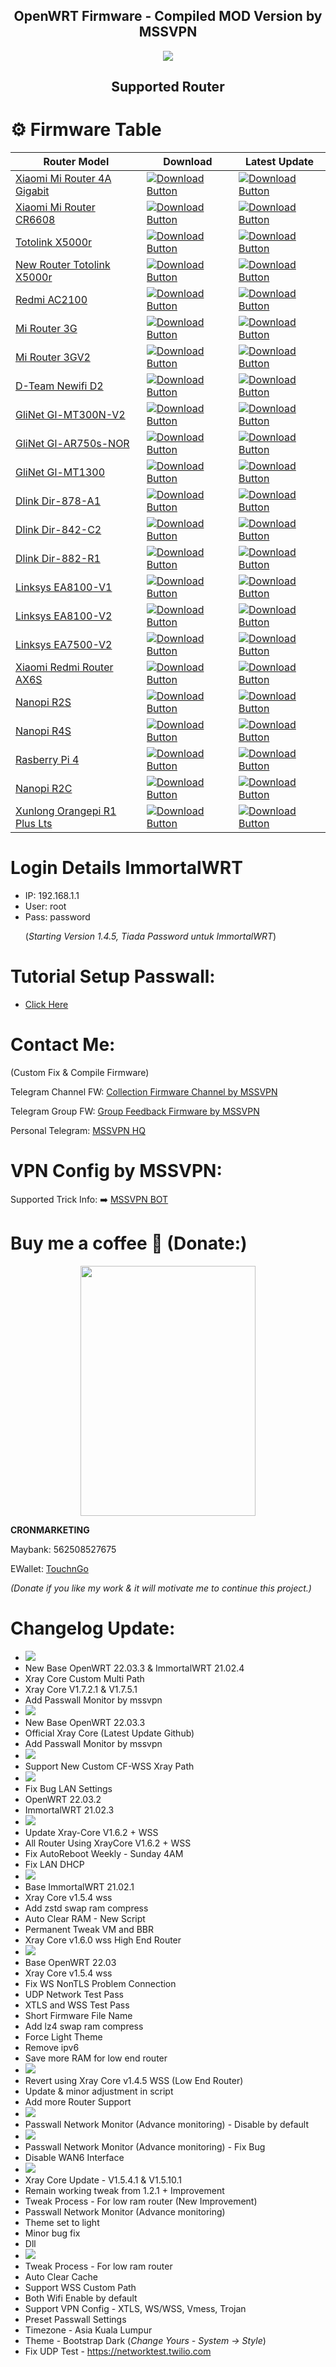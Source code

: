<h2 align="center">
OpenWRT Firmware - Compiled MOD Version by MSSVPN
</h2>

<p align="center"><img src="https://forum.openwrt.org/uploads/default/original/3X/2/9/2965b316403db302c535cae40139e8c49bbad6e3.png"></p>
<h2 align="center">
Supported Router
</h2>

# ⚙️ Firmware Table
| Router Model | Download | Latest Update |
|--------------|----------|---------------|
| <a href="https://github.com/mssvpn/OpenWRT_by_MSSVPN/tree/main/xiaomi_mi-router-4a-gigabit">Xiaomi Mi Router 4A Gigabit</a>    |[![Download Button](https://img.shields.io/badge/Passwall-MSSVPN-yellow.svg)](https://github.com/mssvpn/OpenWRT_by_MSSVPN/tree/main/xiaomi_mi-router-4a-gigabit)|[![Download Button](https://img.shields.io/badge/Version-1.5.1-blue.svg)](https://github.com/mssvpn/OpenWRT_by_MSSVPN/tree/main/xiaomi_mi-router-4a-gigabit) |
| <a href="https://github.com/mssvpn/OpenWRT_by_MSSVPN/tree/main/xiaomi_mi-router-cr6608">Xiaomi Mi Router CR6608</a>    |[![Download Button](https://img.shields.io/badge/Passwall-MSSVPN-yellow.svg)](https://github.com/mssvpn/OpenWRT_by_MSSVPN/tree/main/xiaomi_mi-router-cr6608)|[![Download Button](https://img.shields.io/badge/Version-1.5.1-blue.svg)](https://github.com/mssvpn/OpenWRT_by_MSSVPN/tree/main/xiaomi_mi-router-cr6608) |
| <a href="https://github.com/mssvpn/OpenWRT_by_MSSVPN/tree/main/totolink_x5000r">Totolink X5000r</a>    |[![Download Button](https://img.shields.io/badge/Passwall-MSSVPN-yellow.svg)](https://github.com/mssvpn/OpenWRT_by_MSSVPN/tree/main/totolink_x5000r)|[![Download Button](https://img.shields.io/badge/Version-1.5.1-blue.svg)](https://github.com/mssvpn/OpenWRT_by_MSSVPN/tree/main/totolink_x5000r) |
| <a href="https://shopee.com.my/TOTOLINK-X5000R-(AX1800)-WiFi-6-MU-MIMO-Gigabit-Wireless-WiFi-Router-OpenWRT-Stock-Firmware-i.234683885.13110314797?xptdk=1953b9a8-c1fe-4f96-a5fa-5397cbacad6c" target="_blank">New Router Totolink X5000r</a>    |[![Download Button](https://img.shields.io/badge/Shopee-Trusted!-orange.svg)](https://shopee.com.my/TOTOLINK-X5000R-(AX1800)-WiFi-6-MU-MIMO-Gigabit-Wireless-WiFi-Router-OpenWRT-Stock-Firmware-i.234683885.13110314797?xptdk=1953b9a8-c1fe-4f96-a5fa-5397cbacad6c)|[![Download Button](https://img.shields.io/badge/Shopee-SPayLater-blue.svg)](https://shopee.com.my/TOTOLINK-X5000R-(AX1800)-WiFi-6-MU-MIMO-Gigabit-Wireless-WiFi-Router-OpenWRT-Stock-Firmware-i.234683885.13110314797?xptdk=1953b9a8-c1fe-4f96-a5fa-5397cbacad6c) |
| <a href="https://github.com/mssvpn/OpenWRT_by_MSSVPN/tree/main/xiaomi_redmi-router-ac2100">Redmi AC2100</a>    |[![Download Button](https://img.shields.io/badge/Passwall+SSRPlus-MSSVPN-yellow.svg)](https://github.com/mssvpn/OpenWRT_by_MSSVPN/tree/main/xiaomi_redmi-router-ac2100)|[![Download Button](https://img.shields.io/badge/Version-1.5.1-blue.svg)](https://github.com/mssvpn/OpenWRT_by_MSSVPN/tree/main/xiaomi_redmi-router-ac2100) |
| <a href="https://github.com/mssvpn/OpenWRT_by_MSSVPN/tree/main/xiaomi_mi-router-3g">Mi Router 3G</a>    |[![Download Button](https://img.shields.io/badge/Passwall-MSSVPN-yellow.svg)](https://github.com/mssvpn/OpenWRT_by_MSSVPN/tree/main/xiaomi_mi-router-3g)|[![Download Button](https://img.shields.io/badge/Version-1.5.1-blue.svg)](https://github.com/mssvpn/OpenWRT_by_MSSVPN/tree/main/xiaomi_mi-router-3g) |
| <a href="https://github.com/mssvpn/OpenWRT_by_MSSVPN/tree/main/xiaomi_mi-router-3g-v2">Mi Router 3GV2</a>    |[![Download Button](https://img.shields.io/badge/Passwall-MSSVPN-yellow.svg)](https://github.com/mssvpn/OpenWRT_by_MSSVPN/tree/main/xiaomi_mi-router-3g-v2)|[![Download Button](https://img.shields.io/badge/Version-1.5.1-blue.svg)](https://github.com/mssvpn/OpenWRT_by_MSSVPN/tree/main/xiaomi_mi-router-3g-v2) |
| <a href="https://github.com/mssvpn/OpenWRT_by_MSSVPN/tree/main/d-team_newifi-d2">D-Team Newifi D2</a>    |[![Download Button](https://img.shields.io/badge/Passwall+SSRPlus-MSSVPN-yellow.svg)](https://github.com/mssvpn/OpenWRT_by_MSSVPN/tree/main/d-team_newifi-d2)|[![Download Button](https://img.shields.io/badge/Version-1.5.1-blue.svg)](https://github.com/mssvpn/OpenWRT_by_MSSVPN/tree/main/d-team_newifi-d2) |
| <a href="https://github.com/mssvpn/OpenWRT_by_MSSVPN/tree/main/glinet_gl-mt300n-v2">GliNet Gl-MT300N-V2</a>    |[![Download Button](https://img.shields.io/badge/Passwall-MSSVPN-yellow.svg)](https://github.com/mssvpn/OpenWRT_by_MSSVPN/tree/main/glinet_gl-mt300n-v2)|[![Download Button](https://img.shields.io/badge/Version-1.5.1-blue.svg)](https://github.com/mssvpn/OpenWRT_by_MSSVPN/tree/main/glinet_gl-mt300n-v2) |
| <a href="https://github.com/mssvpn/OpenWRT_by_MSSVPN/tree/main/glinet_gl-ar750s-nor">GliNet Gl-AR750s-NOR</a>    |[![Download Button](https://img.shields.io/badge/Passwall-MSSVPN-yellow.svg)](https://github.com/mssvpn/OpenWRT_by_MSSVPN/tree/main/glinet_gl-ar750s-nor)|[![Download Button](https://img.shields.io/badge/Version-1.5.1-blue.svg)](https://github.com/mssvpn/OpenWRT_by_MSSVPN/tree/main/glinet_gl-ar750s-nor) |
| <a href="https://github.com/mssvpn/OpenWRT_by_MSSVPN/tree/main/glinet_gl-mt1300">GliNet Gl-MT1300</a>    |[![Download Button](https://img.shields.io/badge/Passwall-MSSVPN-yellow.svg)](https://github.com/mssvpn/OpenWRT_by_MSSVPN/tree/main/glinet_gl-mt1300)|[![Download Button](https://img.shields.io/badge/Version-1.5.1-blue.svg)](https://github.com/mssvpn/OpenWRT_by_MSSVPN/tree/main/glinet_gl-mt1300) |
| <a href="https://github.com/mssvpn/OpenWRT_by_MSSVPN/tree/main/dlink_dir-878-a1">Dlink Dir-878-A1</a>    |[![Download Button](https://img.shields.io/badge/Passwall-MSSVPN-yellow.svg)](https://github.com/mssvpn/OpenWRT_by_MSSVPN/tree/main/dlink_dir-878-a1)|[![Download Button](https://img.shields.io/badge/Version-1.5.1-blue.svg)](https://github.com/mssvpn/OpenWRT_by_MSSVPN/tree/main/dlink_dir-878-a1) |
| <a href="https://github.com/mssvpn/OpenWRT_by_MSSVPN/tree/main/dlink_dir-842-c2">Dlink Dir-842-C2</a>    |[![Download Button](https://img.shields.io/badge/Passwall-MSSVPN-yellow.svg)](https://github.com/mssvpn/OpenWRT_by_MSSVPN/tree/main/dlink_dir-842-c2)|[![Download Button](https://img.shields.io/badge/Version-1.5.1-blue.svg)](https://github.com/mssvpn/OpenWRT_by_MSSVPN/tree/main/dlink_dir-842-c2) |
| <a href="https://github.com/mssvpn/OpenWRT_by_MSSVPN/tree/main/dlink_dir-882-r1">Dlink Dir-882-R1</a>    |[![Download Button](https://img.shields.io/badge/Passwall-MSSVPN-yellow.svg)](https://github.com/mssvpn/OpenWRT_by_MSSVPN/tree/main/dlink_dir-882-r1)|[![Download Button](https://img.shields.io/badge/Version-1.5.1-blue.svg)](https://github.com/mssvpn/OpenWRT_by_MSSVPN/tree/main/dlink_dir-882-r1) |
| <a href="https://github.com/mssvpn/OpenWRT_by_MSSVPN/tree/main/linksys_ea8100-v1">Linksys EA8100-V1</a>    |[![Download Button](https://img.shields.io/badge/Passwall+SSRPlus-MSSVPN-yellow.svg)](https://github.com/mssvpn/OpenWRT_by_MSSVPN/tree/main/linksys_ea8100-v1)|[![Download Button](https://img.shields.io/badge/Version-1.5.1-blue.svg)](https://github.com/mssvpn/OpenWRT_by_MSSVPN/tree/main/linksys_ea8100-v1) |
| <a href="https://github.com/mssvpn/OpenWRT_by_MSSVPN/tree/main/linksys_ea8100-v2">Linksys EA8100-V2</a>    |[![Download Button](https://img.shields.io/badge/Passwall+SSRPlus-MSSVPN-yellow.svg)](https://github.com/mssvpn/OpenWRT_by_MSSVPN/tree/main/linksys_ea8100-v2)|[![Download Button](https://img.shields.io/badge/Version-1.5.1-blue.svg)](https://github.com/mssvpn/OpenWRT_by_MSSVPN/tree/main/linksys_ea8100-v2) |
| <a href="https://github.com/mssvpn/OpenWRT_by_MSSVPN/tree/main/linksys_ea7500-v2">Linksys EA7500-V2</a>    |[![Download Button](https://img.shields.io/badge/Passwall+SSRPlus-MSSVPN-yellow.svg)](https://github.com/mssvpn/OpenWRT_by_MSSVPN/tree/main/linksys_ea7500-v2)|[![Download Button](https://img.shields.io/badge/Version-1.5.1-blue.svg)](https://github.com/mssvpn/OpenWRT_by_MSSVPN/tree/main/linksys_ea7500-v2) |
| <a href="https://github.com/mssvpn/OpenWRT_by_MSSVPN/tree/main/xiaomi_redmi-router-ax6s">Xiaomi Redmi Router AX6S</a>    |[![Download Button](https://img.shields.io/badge/Passwall+SSRPlus-MSSVPN-yellow.svg)](https://github.com/mssvpn/OpenWRT_by_MSSVPN/tree/main/xiaomi_redmi-router-ax6s)|[![Download Button](https://img.shields.io/badge/Version-1.5.1-blue.svg)](https://github.com/mssvpn/OpenWRT_by_MSSVPN/tree/main/xiaomi_redmi-router-ax6s) |
| <a href="https://github.com/mssvpn/OpenWRT_by_MSSVPN/tree/main/nanopi-r2s">Nanopi R2S</a>    |[![Download Button](https://img.shields.io/badge/Passwall+OpenClash+SSRPlus-MSSVPN-yellow.svg)](https://github.com/mssvpn/OpenWRT_by_MSSVPN/tree/main/nanopi-r2s)|[![Download Button](https://img.shields.io/badge/Version-1.5.1-blue.svg)](https://github.com/mssvpn/OpenWRT_by_MSSVPN/tree/main/nanopi-r2s) |
| <a href="https://github.com/mssvpn/OpenWRT_by_MSSVPN/tree/main/nanopi-r4s">Nanopi R4S</a>    |[![Download Button](https://img.shields.io/badge/Passwall+OpenClash+SSRPlus-MSSVPN-yellow.svg)](https://github.com/mssvpn/OpenWRT_by_MSSVPN/tree/main/nanopi-r4s)|[![Download Button](https://img.shields.io/badge/Version-1.5.1-blue.svg)](https://github.com/mssvpn/OpenWRT_by_MSSVPN/tree/main/nanopi-r4s) |
| <a href="https://github.com/mssvpn/OpenWRT_by_MSSVPN/tree/main/rpi-4">Rasberry Pi 4</a>    |[![Download Button](https://img.shields.io/badge/Passwall+OpenClash+SSRPlus-MSSVPN-yellow.svg)](https://github.com/mssvpn/OpenWRT_by_MSSVPN/tree/main/rpi-4)|[![Download Button](https://img.shields.io/badge/Version-1.5.1-blue.svg)](https://github.com/mssvpn/OpenWRT_by_MSSVPN/tree/main/rpi-4) |
| <a href="https://github.com/mssvpn/OpenWRT_by_MSSVPN/tree/main/nanopi-r2c">Nanopi R2C</a>    |[![Download Button](https://img.shields.io/badge/Passwall+OpenClash+SSRPlus-MSSVPN-yellow.svg)](https://github.com/mssvpn/OpenWRT_by_MSSVPN/tree/main/nanopi-r2c)|[![Download Button](https://img.shields.io/badge/Version-1.4.8-blue.svg)](https://github.com/mssvpn/OpenWRT_by_MSSVPN/tree/main/nanopi-r2c) |
| <a href="https://github.com/mssvpn/OpenWRT_by_MSSVPN/tree/main/xunlong_orangepi-r1-plus-lts">Xunlong Orangepi R1 Plus Lts</a>    |[![Download Button](https://img.shields.io/badge/Passwall+OpenClash+SSRPlus-MSSVPN-yellow.svg)](https://github.com/mssvpn/OpenWRT_by_MSSVPN/tree/main/xunlong_orangepi-r1-plus-lts)|[![Download Button](https://img.shields.io/badge/Version-1.4.8-blue.svg)](https://github.com/mssvpn/OpenWRT_by_MSSVPN/tree/main/xunlong_orangepi-r1-plus-lts) |

# Login Details ImmortalWRT
* IP: 192.168.1.1
* User: root
* Pass: password <p></p> (<i>Starting Version 1.4.5, Tiada Password untuk ImmortalWRT</i>)

# Tutorial Setup Passwall:
* <a href="https://telegra.ph/Cara-Setup-Pass-Wall---OpenWRT-21023-08-31">Click Here</a>

# Contact Me:
(Custom Fix & Compile Firmware)<p></p>
Telegram Channel FW: <a href="http://t.me/mssvpn_cfw">Collection Firmware Channel by MSSVPN</a><p></p>
Telegram Group FW: <a href="http://t.me/mssvpn_fw">Group Feedback Firmware by MSSVPN</a><p></p>
Personal Telegram: <a href="http://t.me/mssvpn_hq">MSSVPN HQ</a><p></p>

# VPN Config by MSSVPN:
Supported Trick Info: ➡️ <a href="https://t.me/mssvpn_bot">MSSVPN BOT</a>

# Buy me a coffee 🧋 (Donate:)
<p align="center"><img src="https://telegra.ph/file/42d7bf79b27dc90b1cd69.jpg" width="280" height="400"></p>
<p></p>
<b>CRONMARKETING</b><p></p>
Maybank: 562508527675<p></p>
EWallet: <a href="https://payment.tngdigital.com.my/sc/bDLnAXzAbu">TouchnGo</a><p></p>
<i>(Donate if you like my work & it will motivate me to continue this project.)</i>


# Changelog Update:
* <img src="https://img.shields.io/badge/Version-1.5.1-blue.svg">
* New Base OpenWRT 22.03.3 & ImmortalWRT 21.02.4
* Xray Core Custom Multi Path
* Xray Core V1.7.2.1 & V1.7.5.1
* Add Passwall Monitor by mssvpn
* <img src="https://img.shields.io/badge/Version-1.5.0-blue.svg">
* New Base OpenWRT 22.03.3
* Official Xray Core (Latest Update Github)
* Add Passwall Monitor by mssvpn
* <img src="https://img.shields.io/badge/Version-1.4.8-blue.svg">
* Support New Custom CF-WSS Xray Path 
* <img src="https://img.shields.io/badge/Version-1.4.6-blue.svg">
* Fix Bug LAN Settings
* OpenWRT 22.03.2
* ImmortalWRT 21.02.3 
* <img src="https://img.shields.io/badge/Version-1.4.5-blue.svg">
* Update Xray-Core V1.6.2 + WSS
* All Router Using XrayCore V1.6.2 + WSS
* Fix AutoReboot Weekly - Sunday 4AM
* Fix LAN DHCP
* <img src="https://img.shields.io/badge/Version-1.4.2-blue.svg">
* Base ImmortalWRT 21.02.1
* Xray Core v1.5.4 wss
* Add zstd swap ram compress
* Auto Clear RAM - New Script
* Permanent Tweak VM and BBR
* Xray Core v1.6.0 wss High End Router
* <img src="https://img.shields.io/badge/Version-1.4.1-blue.svg">
* Base OpenWRT 22.03
* Xray Core v1.5.4 wss
* Fix WS NonTLS Problem Connection
* UDP Network Test Pass
* XTLS and WSS Test Pass
* Short Firmware File Name 
* Add lz4 swap ram compress
* Force Light Theme
* Remove ipv6
* Save more RAM for low end router
* <img src="https://img.shields.io/badge/Version-1.3.7-blue.svg">
* Revert using Xray Core v1.4.5 WSS (Low End Router)
* Update & minor adjustment in script
* Add more Router Support
* <img src="https://img.shields.io/badge/Version-1.3.6-blue.svg">
* Passwall Network Monitor (Advance monitoring) - Disable by default
* <img src="https://img.shields.io/badge/Version-1.3.5-blue.svg">
* Passwall Network Monitor (Advance monitoring) - Fix Bug
* Disable WAN6 Interface
* <img src="https://img.shields.io/badge/Version-1.3.4-blue.svg">
* Xray Core Update - V1.5.4.1 & V1.5.10.1
* Remain working tweak from 1.2.1 + Improvement
* Tweak Process - For low ram router (New Improvement)
* Passwall Network Monitor (Advance monitoring)
* Theme set to light
* Minor bug fix
* Dll
* <img src="https://img.shields.io/badge/Version-1.2.1-blue.svg">
* Tweak Process - For low ram router
* Auto Clear Cache
* Support WSS Custom Path
* Both Wifi Enable by default
* Support VPN Config - XTLS, WS/WSS, Vmess, Trojan
* Preset Passwall Settings
* Timezone - Asia Kuala Lumpur
* Theme - Bootstrap Dark
(<i>Change Yours - System -> Style</i>)
* Fix UDP Test - https://networktest.twilio.com